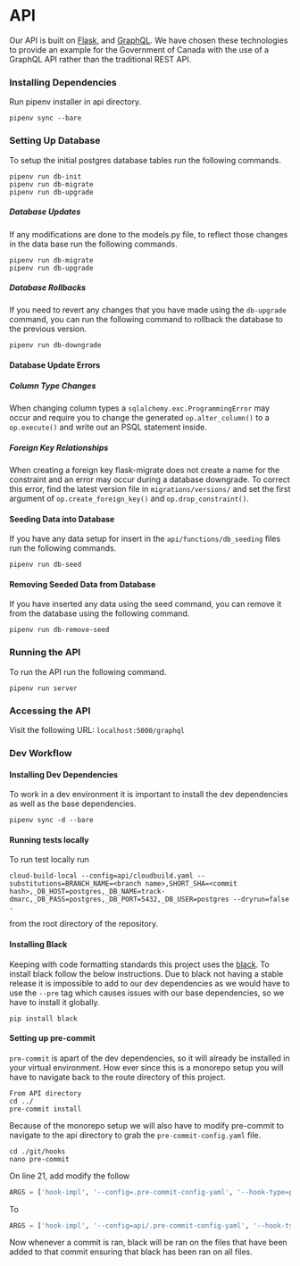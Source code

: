 # API
Our API is built on [Flask](https://www.palletsprojects.com/p/flask/), and [GraphQL](https://graphql.org/).
We have chosen these technologies to provide an example for the Government of Canada with the use of a GraphQL
API rather than the traditional REST API.

### Installing Dependencies
Run pipenv installer in api directory.
```shell script
pipenv sync --bare
```

### Setting Up Database
To setup the initial postgres database tables run the following commands.
```shell script
pipenv run db-init
pipenv run db-migrate
pipenv run db-upgrade
```
##### Database Updates
If any modifications are done to the models.py file, to reflect those changes in the data base run the following commands.
```shell script
pipenv run db-migrate
pipenv run db-upgrade
```
##### Database Rollbacks
If you need to revert any changes that you have made using the `db-upgrade` command,
you can run the following command to rollback the database to the previous version.
```shell script
pipenv run db-downgrade
```
#### Database Update Errors
##### Column Type Changes
When changing column types a `sqlalchemy.exc.ProgrammingError` may occur and require you to change the generated 
`op.alter_column()` to a `op.execute()` and write out an PSQL statement inside.

##### Foreign Key Relationships
When creating a foreign key flask-migrate does not create a name for the constraint and an error may occur during
a database downgrade. To correct this error, find the latest version file in `migrations/versions/` and set the
first argument of `op.create_foreign_key()` and `op.drop_constraint()`.

#### Seeding Data into Database
If you have any data setup for insert in the ```api/functions/db_seeding``` files run the following commands.
```shell script
pipenv run db-seed
```

#### Removing Seeded Data from Database
If you have inserted any data using the seed command, you can remove it from the database using the following command.
```shell script
pipenv run db-remove-seed
```
### Running the API
To run the API run the following command.
```shell script
pipenv run server
```

### Accessing the API
Visit the following URL:  `localhost:5000/graphql`

### Dev Workflow
#### Installing Dev Dependencies
To work in a dev environment it is important to install the dev dependencies as well as
the base dependencies.
```shell script
pipenv sync -d --bare
```

#### Running tests locally
To run test locally run 
```shell script
cloud-build-local --config=api/cloudbuild.yaml --substitutions=BRANCH_NAME=<branch name>,SHORT_SHA=<commit hash>,_DB_HOST=postgres,_DB_NAME=track-dmarc,_DB_PASS=postgres,_DB_PORT=5432,_DB_USER=postgres --dryrun=false .
```
from the root directory of the repository.

#### Installing Black
Keeping with code formatting standards this project uses the [black](https://github.com/psf/black). To install black
follow the below instructions. Due to black not having a stable release it is impossible to add to our dev dependencies
as we would have to use the `--pre` tag which causes issues with our base dependencies, so we have to install it globally.
```shell script
pip install black
```

#### Setting up pre-commit
`pre-commit` is apart of the dev dependencies, so it will already be installed in your
virtual environment. How ever since this is a monorepo setup you will have to navigate
back to the route directory of this project.
```shell script
From API directory
cd ../
pre-commit install
```
Because of the monorepo setup we will also have to modify pre-commit to navigate to the 
api directory to grab the `pre-commit-config.yaml` file.
```shell script
cd ./git/hooks
nano pre-commit
```
On line 21, add modify the follow
```python
ARGS = ['hook-impl', '--config=.pre-commit-config-yaml', '--hook-type=pre-commit']
```
To
```python
ARGS = ['hook-impl', '--config=api/.pre-commit-config-yaml', '--hook-type=pre-commit']
```
Now whenever a commit is ran, black will be ran on the files that have been added to
that commit ensuring that black has been ran on all files.
